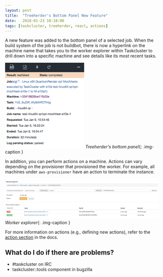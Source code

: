```yaml
---
layout: post
title:  "Treeherder's Bottom Panel New Feature"
date:   2018-01-23 10:18:00
tags: [taskcluster, treeherder, react, actions]
---
```

A new feature was added to the bottom panel of a selected job. When the build system of the job is not buildbot,
there is now a hyperlink on the machine name that takes you to the worker explorer within Taskcluster to drill down
into a specific machine and see details like its most recent tasks. 

![Before optimization](/assets/images/registered-actions/th-bottom-panel.png)
*Treeherder's bottom panel*{: .img-caption }

In addition, you can perform actions on a machine. Actions can vary depending on the provisioner that provisioned the
worker. For example, all machines under `aws-provisioner` have an action to terminate the instance.

![Before optimization](/assets/images/registered-actions/worker-explorer.png)
*Worker explorer*{: .img-caption }

For more information on actions (e.g., defining new actions), refer to the
[action section](https://docs.taskcluster.net/reference/platform/taskcluster-queue/docs/actions#content.) in the docs.

## What do I do if there are problems?
* #taskcluster on IRC
* taskcluster::tools component in bugzilla